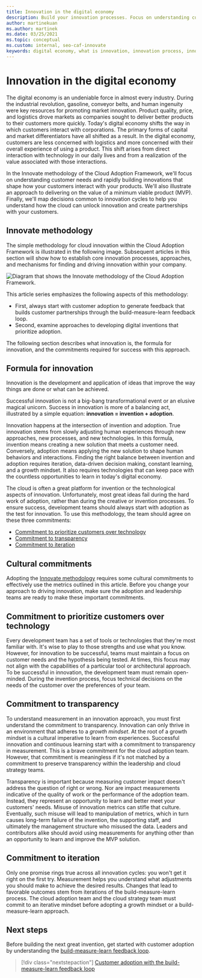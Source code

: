 ```yaml
---
title: Innovation in the digital economy
description: Build your innovation processes. Focus on understanding customer needs and rapidly building cloud innovations. Shape the digital economy and interact with customers.
author: martinekuan
ms.author: martinek
ms.date: 03/25/2021
ms.topic: conceptual
ms.custom: internal, seo-caf-innovate
keywords: digital economy, what is innovation, innovation process, innovation methodology
---
```


# Innovation in the digital economy

The digital economy is an undeniable force in almost every industry. During the industrial revolution, gasoline, conveyor belts, and human ingenuity were key resources for promoting market innovation. Product quality, price, and logistics drove markets as companies sought to deliver better products to their customers more quickly. Today's digital economy shifts the way in which customers interact with corporations. The primary forms of capital and market differentiators have all shifted as a result. In the digital economy, customers are less concerned with logistics and more concerned with their overall experience of using a product. This shift arises from direct interaction with technology in our daily lives and from a realization of the value associated with those interactions.

In the Innovate methodology of the Cloud Adoption Framework, we'll focus on understanding customer needs and rapidly building innovations that shape how your customers interact with your products. We'll also illustrate an approach to delivering on the value of a minimum viable product (MVP). Finally, we'll map decisions common to innovation cycles to help you understand how the cloud can unlock innovation and create partnerships with your customers.

## Innovate methodology

The simple methodology for cloud innovation within the Cloud Adoption Framework is illustrated in the following image. Subsequent articles in this section will show how to establish core innovation processes, approaches, and mechanisms for finding and driving innovation within your company.

![Diagram that shows the Innovate methodology of the Cloud Adoption Framework.](../../_images/innovate/innovate-methodology.png)

This article series emphasizes the following aspects of this methodology:

- First, always start with customer adoption to generate feedback that builds customer partnerships through the build-measure-learn feedback loop.
- Second, examine approaches to developing digital inventions that prioritize adoption.

The following section describes what innovation is, the formula for innovation, and the commitments required for success with this approach.

## Formula for innovation

Innovation is the development and application of ideas that improve the way things are done or what can be achieved.

Successful innovation is not a big-bang transformational event or an elusive magical unicorn. Success in innovation is more of a balancing act, illustrated by a simple equation: **innovation = invention + adoption**.

Innovation happens at the intersection of invention and adoption. True innovation stems from slowly adjusting human experiences through new approaches, new processes, and new technologies. In this formula, invention means creating a new solution that meets a customer need. Conversely, adoption means applying the new solution to shape human behaviors and interactions. Finding the right balance between invention and adoption requires iteration, data-driven decision making, constant learning, and a growth mindset. It also requires technologies that can keep pace with the countless opportunities to learn in today's digital economy.

The cloud is often a great platform for invention or the technological aspects of innovation. Unfortunately, most great ideas fail during the hard work of adoption, rather than during the creative or invention processes. To ensure success, development teams should always start with adoption as the test for innovation. To use this methodology, the team should agree on these three commitments:

- [Commitment to prioritize customers over technology](#commitment-to-prioritize-customers-over-technology)
- [Commitment to transparency](#commitment-to-transparency)
- [Commitment to iteration](#commitment-to-iteration)

## Cultural commitments

Adopting the [Innovate methodology](../index.md) requires some cultural commitments to effectively use the metrics outlined in this article. Before you change your approach to driving innovation, make sure the adoption and leadership teams are ready to make these important commitments.

## Commitment to prioritize customers over technology

Every development team has a set of tools or technologies that they're most familiar with. It's wise to play to those strengths and use what you know. However, for innovation to be successful, teams must maintain a focus on customer needs and the hypothesis being tested. At times, this focus may not align with the capabilities of a particular tool or architectural approach. To be successful in innovation, the development team must remain open-minded. During the invention process, focus technical decisions on the needs of the customer over the preferences of your team.

## Commitment to transparency

To understand measurement in an innovation approach, you must first understand the commitment to transparency. Innovation can only thrive in an environment that adheres to a *growth mindset*. At the root of a growth mindset is a cultural imperative to learn from experiences. Successful innovation and continuous learning start with a commitment to transparency in measurement. This is a brave commitment for the cloud adoption team. However, that commitment is meaningless if it's not matched by a commitment to preserve transparency within the leadership and cloud strategy teams.

Transparency is important because measuring customer impact doesn't address the question of right or wrong. Nor are impact measurements indicative of the quality of work or the performance of the adoption team. Instead, they represent an opportunity to learn and better meet your customers' needs. Misuse of innovation metrics can stifle that culture. Eventually, such misuse will lead to manipulation of metrics, which in turn causes long-term failure of the invention, the supporting staff, and ultimately the management structure who misused the data. Leaders and contributors alike should avoid using measurements for anything other than an opportunity to learn and improve the MVP solution.

## Commitment to iteration

Only one promise rings true across all innovation cycles: you won't get it right on the first try. Measurement helps you understand what adjustments you should make to achieve the desired results. Changes that lead to favorable outcomes stem from iterations of the build-measure-learn process. The cloud adoption team and the cloud strategy team must commit to an iterative mindset before adopting a growth mindset or a build-measure-learn approach.

## Next steps

Before building the next great invention, get started with customer adoption by understanding the [build-measure-learn feedback loop](./adoption.md).

> [!div class="nextstepaction"]
> [Customer adoption with the build-measure-learn feedback loop](./adoption.md)
